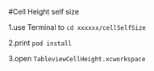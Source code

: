#Cell Height self size

1.use Terminal to `cd xxxxxx/cellSelfSize`

2.print `pod install`

3.open `TableviewCellHeight.xcworkspace`

